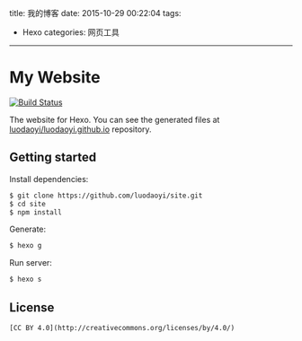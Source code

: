 title: 我的博客
date: 2015-10-29 00:22:04
tags:
  - Hexo
categories: 网页工具
---
# My Website
[![Build Status](https://travis-ci.org/luodaoyi/site.svg?branch=master)](https://travis-ci.org/luodaoyi/site)

The website for Hexo. You can see the generated files at [luodaoyi/luodaoyi.github.io](https://github.com/luodaoyi/luodaoyi.github.io) repository.
## Getting started
Install dependencies:
``` bash
$ git clone https://github.com/luodaoyi/site.git
$ cd site
$ npm install
```

Generate:

``` bash
$ hexo g
```

Run server:

``` bash
$ hexo s
```

## License
```
[CC BY 4.0](http://creativecommons.org/licenses/by/4.0/)
```
